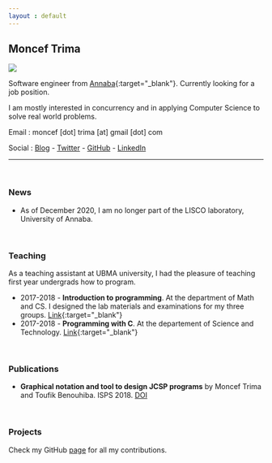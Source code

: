 ```yaml
---
layout : default
---
```

## Moncef Trima

<div><img class="info-img" src="https://avatars.githubusercontent.com/u/49733848" /></div>

Software engineer from [Annaba](https://en.wikipedia.org/wiki/Annaba){:target="_blank"}. Currently looking for a job position.

I am mostly interested in concurrency and in applying Computer Science to solve real world problems.
  
Email : moncef [dot] trima [at] gmail [dot] com</p>
Social : [Blog]() - [Twitter](https://twitter.com/monceftrima) - [GitHub](https://github.com/trima) - [LinkedIn](https://www.linkedin.com/in/monceftrima)

-----

<br>
     
### News
- As of December 2020, I am no longer part of the LISCO laboratory, University of Annaba.

<br>


### Teaching
As a teaching assistant at UBMA university, I had the pleasure of teaching first year undergrads how to program.
- 2017-2018 - **Introduction to programming**. At the department of Math and CS. I designed the lab materials and examinations for my three groups. [Link](https://github.com/trima/L1MIAS2018){:target="_blank"}
- 2017-2018 - **Programming with C**. At the departement of Science and Technology. [Link](https://github.com/trima/L1ST2018){:target="_blank"}


<br>

### Publications
- **Graphical notation and tool to design JCSP programs**  by Moncef Trima and Toufik Benouhiba. ISPS  2018. [DOI](https://doi.org/10.1109/ISPS.2018.8379013)

<br>

### Projects
Check my GitHub [page](https://github.com/trima) for all my contributions.
